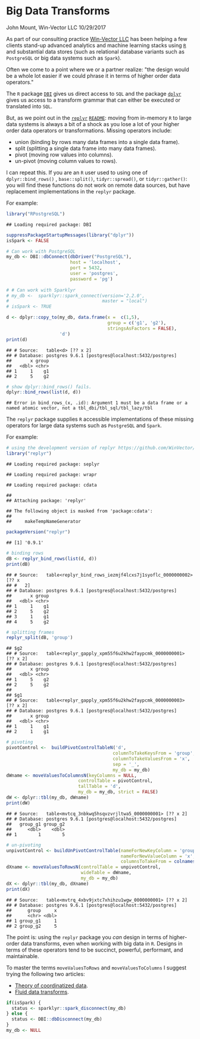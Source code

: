 Big Data Transforms
================
John Mount, Win-Vector LLC
10/29/2017

As part of our consulting practice [Win-Vector LLC](http://www.win-vector.com/) has been helping a few clients stand-up advanced analytics and machine learning stacks using [`R`](https://www.r-project.org/) and substantial data stores (such as relational database variants such as `PostgreSQL` or big data systems such as `Spark`).

Often we come to a point where we or a partner realize: "the design would be a whole lot easier if we could phrase it in terms of higher order data operators."

The `R` package [`DBI`](https://CRAN.R-project.org/package=DBI) gives us direct access to `SQL` and the package [`dplyr`](https://CRAN.R-project.org/package=dplyr) gives us access to a transform grammar that can either be executed or translated into `SQL`.

But, as we point out in the [`replyr`](https://winvector.github.io/replyr/) [`README`](https://cran.r-project.org/web/packages/replyr/README.html): moving from in-memory `R` to large data systems is always a bit of a shock as you lose a lot of your higher order data operators or transformations. Missing operators include:

-   union (binding by rows many data frames into a single data frame).
-   split (splitting a single data frame into many data frames).
-   pivot (moving row values into columns).
-   un-pivot (moving column values to rows).

I can repeat this. If you are an `R` user used to using one of `dplyr::bind_rows()` , `base::split()`, `tidyr::spread()`, or `tidyr::gather()`: you will find these functions do not work on remote data sources, but have replacement implementations in the `replyr` package.

For example:

``` r
library("RPostgreSQL")
```

    ## Loading required package: DBI

``` r
suppressPackageStartupMessages(library("dplyr"))
isSpark <- FALSE

# Can work with PostgreSQL
my_db <- DBI::dbConnect(dbDriver("PostgreSQL"),
                        host = 'localhost',
                        port = 5432,
                        user = 'postgres',
                        password = 'pg')
 
# # Can work with Sparklyr
# my_db <-  sparklyr::spark_connect(version='2.2.0', 
#                                   master = "local")
# isSpark <- TRUE

d <- dplyr::copy_to(my_db, data.frame(x =  c(1,5), 
                                      group = c('g1', 'g2'),
                                      stringsAsFactors = FALSE), 
                    'd')
print(d)
```

    ## # Source:   table<d> [?? x 2]
    ## # Database: postgres 9.6.1 [postgres@localhost:5432/postgres]
    ##       x group
    ##   <dbl> <chr>
    ## 1     1    g1
    ## 2     5    g2

``` r
# show dplyr::bind_rows() fails.
dplyr::bind_rows(list(d, d))
```

    ## Error in bind_rows_(x, .id): Argument 1 must be a data frame or a named atomic vector, not a tbl_dbi/tbl_sql/tbl_lazy/tbl

The `replyr` package supplies `R` accessible implementations of these missing operators for large data systems such as `PostgreSQL` and `Spark`.

For example:

``` r
# using the development version of replyr https://github.com/WinVector/replyr
library("replyr") 
```

    ## Loading required package: seplyr

    ## Loading required package: wrapr

    ## Loading required package: cdata

    ## 
    ## Attaching package: 'replyr'

    ## The following object is masked from 'package:cdata':
    ## 
    ##     makeTempNameGenerator

``` r
packageVersion("replyr")
```

    ## [1] '0.9.1'

``` r
# binding rows
dB <- replyr_bind_rows(list(d, d))
print(dB)
```

    ## # Source:   table<replyr_bind_rows_iezmjf4lcxs7j1syoflc_0000000002> [?? x
    ## #   2]
    ## # Database: postgres 9.6.1 [postgres@localhost:5432/postgres]
    ##       x group
    ##   <dbl> <chr>
    ## 1     1    g1
    ## 2     5    g2
    ## 3     1    g1
    ## 4     5    g2

``` r
# splitting frames
replyr_split(dB, 'group')
```

    ## $g2
    ## # Source:   table<replyr_gapply_xpm55f6u2khw2faypcmk_0000000001> [?? x 2]
    ## # Database: postgres 9.6.1 [postgres@localhost:5432/postgres]
    ##       x group
    ##   <dbl> <chr>
    ## 1     5    g2
    ## 2     5    g2
    ## 
    ## $g1
    ## # Source:   table<replyr_gapply_xpm55f6u2khw2faypcmk_0000000003> [?? x 2]
    ## # Database: postgres 9.6.1 [postgres@localhost:5432/postgres]
    ##       x group
    ##   <dbl> <chr>
    ## 1     1    g1
    ## 2     1    g1

``` r
# pivoting
pivotControl <-  buildPivotControlTableN('d', 
                                        columnToTakeKeysFrom = 'group', 
                                        columnToTakeValuesFrom = 'x',
                                        sep = '_',
                                        my_db = my_db)
dWname <- moveValuesToColumnsN(keyColumns = NULL,
                           controlTable = pivotControl,
                           tallTable = 'd',
                           my_db = my_db, strict = FALSE) 
dW <- dplyr::tbl(my_db, dWname)
print(dW)
```

    ## # Source:   table<mvtcq_3nbkwq5hsqvzvrjltwa5_0000000001> [?? x 2]
    ## # Database: postgres 9.6.1 [postgres@localhost:5432/postgres]
    ##   group_g1 group_g2
    ##      <dbl>    <dbl>
    ## 1        1        5

``` r
# un-pivoting
unpivotControl <- buildUnPivotControlTable(nameForNewKeyColumn = 'group',
                                           nameForNewValueColumn = 'x',
                                           columnsToTakeFrom = colnames(dW))
dXname <- moveValuesToRowsN(controlTable = unpivotControl,
                            wideTable = dWname,
                            my_db = my_db)
dX <- dplyr::tbl(my_db, dXname)
print(dX)
```

    ## # Source:   table<mvtrq_4xbv9jxtc7xhihzu1wgw_0000000001> [?? x 2]
    ## # Database: postgres 9.6.1 [postgres@localhost:5432/postgres]
    ##      group     x
    ##      <chr> <dbl>
    ## 1 group_g1     1
    ## 2 group_g2     5

The point is: using the `replyr` package you *can* design in terms of higher-order data transforms, even when working with big data in `R`. Designs in terms of these operators tend to be succinct, powerful, performant, and maintainable.

To master the terms `moveValuesToRows` and `moveValuesToColumns` I suggest trying the following two articles:

-   [Theory of coordinatized data](https://winvector.github.io/cdata/).
-   [Fluid data transforms](https://winvector.github.io/replyr/articles/FluidData.html).

``` r
if(isSpark) {
  status <- sparklyr::spark_disconnect(my_db)
} else {
  status <- DBI::dbDisconnect(my_db)
}
my_db <- NULL
```
